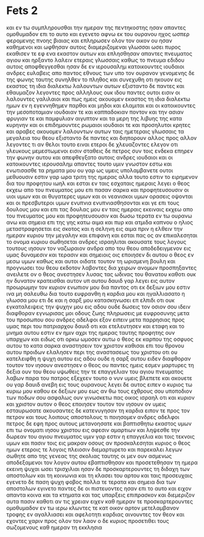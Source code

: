 # Fets 2
και εν τω συμπληρουσθαι την ημεραν της πεντηκοστης ησαν απαντες ομοθυμαδον επι το αυτο
και εγενετο αφνω εκ του ουρανου ηχος ωσπερ φερομενης πνοης βιαιας και επληρωσεν ολον τον οικον ου ησαν καθημενοι
και ωφθησαν αυτοις διαμεριζομεναι γλωσσαι ωσει πυρος εκαθισεν τε εφ ενα εκαστον αυτων
και επλησθησαν απαντες πνευματος αγιου και ηρξαντο λαλειν ετεραις γλωσσαις καθως το πνευμα εδιδου αυτοις αποφθεγγεσθαι
ησαν δε εν ιερουσαλημ κατοικουντες ιουδαιοι ανδρες ευλαβεις απο παντος εθνους των υπο τον ουρανον
γενομενης δε της φωνης ταυτης συνηλθεν το πληθος και συνεχυθη οτι ηκουον εις εκαστος τη ιδια διαλεκτω λαλουντων αυτων
εξισταντο δε παντες και εθαυμαζον λεγοντες προς αλληλους ουκ ιδου παντες ουτοι εισιν οι λαλουντες γαλιλαιοι
και πως ημεις ακουομεν εκαστος τη ιδια διαλεκτω ημων εν η εγεννηθημεν
παρθοι και μηδοι και ελαμιται και οι κατοικουντες την μεσοποταμιαν ιουδαιαν τε και καππαδοκιαν ποντον και την ασιαν
φρυγιαν τε και παμφυλιαν αιγυπτον και τα μερη της λιβυης της κατα κυρηνην και οι επιδημουντες ρωμαιοι ιουδαιοι τε και προσηλυτοι
κρητες και αραβες ακουομεν λαλουντων αυτων ταις ημετεραις γλωσσαις τα μεγαλεια του θεου
εξισταντο δε παντες και διηπορουν αλλος προς αλλον λεγοντες τι αν θελοι τουτο ειναι
ετεροι δε χλευαζοντες ελεγον οτι γλευκους μεμεστωμενοι εισιν
σταθεις δε πετρος συν τοις ενδεκα επηρεν την φωνην αυτου και απεφθεγξατο αυτοις ανδρες ιουδαιοι και οι κατοικουντες ιερουσαλημ απαντες τουτο υμιν γνωστον εστω και ενωτισασθε τα ρηματα μου
ου γαρ ως υμεις υπολαμβανετε ουτοι μεθυουσιν εστιν γαρ ωρα τριτη της ημερας
αλλα τουτο εστιν το ειρημενον δια του προφητου ιωηλ
και εσται εν ταις εσχαταις ημεραις λεγει ο θεος εκχεω απο του πνευματος μου επι πασαν σαρκα και προφητευσουσιν οι υιοι υμων και αι θυγατερες υμων και οι νεανισκοι υμων ορασεις οψονται και οι πρεσβυτεροι υμων ενυπνια ενυπνιασθησονται
και γε επι τους δουλους μου και επι τας δουλας μου εν ταις ημεραις εκειναις εκχεω απο του πνευματος μου και προφητευσουσιν
και δωσω τερατα εν τω ουρανω ανω και σημεια επι της γης κατω αιμα και πυρ και ατμιδα καπνου
ο ηλιος μεταστραφησεται εις σκοτος και η σεληνη εις αιμα πριν η ελθειν την ημεραν κυριου την μεγαλην και επιφανη
και εσται πας ος αν επικαλεσηται το ονομα κυριου σωθησεται
ανδρες ισραηλιται ακουσατε τους λογους τουτους ιησουν τον ναζωραιον ανδρα απο του θεου αποδεδειγμενον εις υμας δυναμεσιν και τερασιν και σημειοις οις εποιησεν δι αυτου ο θεος εν μεσω υμων καθως και αυτοι οιδατε
τουτον τη ωρισμενη βουλη και προγνωσει του θεου εκδοτον λαβοντες δια χειρων ανομων προσπηξαντες ανειλετε
ον ο θεος ανεστησεν λυσας τας ωδινας του θανατου καθοτι ουκ ην δυνατον κρατεισθαι αυτον υπ αυτου
δαυιδ γαρ λεγει εις αυτον προωρωμην τον κυριον ενωπιον μου δια παντος οτι εκ δεξιων μου εστιν ινα μη σαλευθω
δια τουτο ευφρανθη η καρδια μου και ηγαλλιασατο η γλωσσα μου ετι δε και η σαρξ μου κατασκηνωσει επ ελπιδι
οτι ουκ εγκαταλειψεις την ψυχην μου εις αδου ουδε δωσεις τον οσιον σου ιδειν διαφθοραν
εγνωρισας μοι οδους ζωης πληρωσεις με ευφροσυνης μετα του προσωπου σου
ανδρες αδελφοι εξον ειπειν μετα παρρησιας προς υμας περι του πατριαρχου δαυιδ οτι και ετελευτησεν και εταφη και το μνημα αυτου εστιν εν ημιν αχρι της ημερας ταυτης
προφητης ουν υπαρχων και ειδως οτι ορκω ωμοσεν αυτω ο θεος εκ καρπου της οσφυος αυτου το κατα σαρκα αναστησειν τον χριστον καθισαι επι του θρονου αυτου
προιδων ελαλησεν περι της αναστασεως του χριστου οτι ου κατελειφθη η ψυχη αυτου εις αδου ουδε η σαρξ αυτου ειδεν διαφθοραν
τουτον τον ιησουν ανεστησεν ο θεος ου παντες ημεις εσμεν μαρτυρες
τη δεξια ουν του θεου υψωθεις την τε επαγγελιαν του αγιου πνευματος λαβων παρα του πατρος εξεχεεν τουτο ο νυν υμεις βλεπετε και ακουετε
ου γαρ δαυιδ ανεβη εις τους ουρανους λεγει δε αυτος ειπεν ο κυριος τω κυριω μου καθου εκ δεξιων μου
εως αν θω τους εχθρους σου υποποδιον των ποδων σου
ασφαλως ουν γινωσκετω πας οικος ισραηλ οτι και κυριον και χριστον αυτον ο θεος εποιησεν τουτον τον ιησουν ον υμεις εσταυρωσατε
ακουσαντες δε κατενυγησαν τη καρδια ειπον τε προς τον πετρον και τους λοιπους αποστολους τι ποιησομεν ανδρες αδελφοι
πετρος δε εφη προς αυτους μετανοησατε και βαπτισθητω εκαστος υμων επι τω ονοματι ιησου χριστου εις αφεσιν αμαρτιων και ληψεσθε την δωρεαν του αγιου πνευματος
υμιν γαρ εστιν η επαγγελια και τοις τεκνοις υμων και πασιν τοις εις μακραν οσους αν προσκαλεσηται κυριος ο θεος ημων
ετεροις τε λογοις πλειοσιν διεμαρτυρετο και παρεκαλει λεγων σωθητε απο της γενεας της σκολιας ταυτης
οι μεν ουν ασμενως αποδεξαμενοι τον λογον αυτου εβαπτισθησαν και προσετεθησαν τη ημερα εκεινη ψυχαι ωσει τρισχιλιαι
ησαν δε προσκαρτερουντες τη διδαχη των αποστολων και τη κοινωνια και τη κλασει του αρτου και ταις προσευχαις
εγενετο δε παση ψυχη φοβος πολλα τε τερατα και σημεια δια των αποστολων εγινετο
παντες δε οι πιστευοντες ησαν επι το αυτο και ειχον απαντα κοινα
και τα κτηματα και τας υπαρξεις επιπρασκον και διεμεριζον αυτα πασιν καθοτι αν τις χρειαν ειχεν
καθ ημεραν τε προσκαρτερουντες ομοθυμαδον εν τω ιερω κλωντες τε κατ οικον αρτον μετελαμβανον τροφης εν αγαλλιασει και αφελοτητι καρδιας
αινουντες τον θεον και εχοντες χαριν προς ολον τον λαον ο δε κυριος προσετιθει τους σωζομενους καθ ημεραν τη εκκλησια
